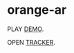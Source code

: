# orange-ar
PLAY [DEMO](https://jurasw.github.io/orange-ar/).

OPEN [TRACKER](https://raw.githubusercontent.com/jurasw/orange-ar/main/246401200_629986654662547_1878554815879227964_n.png).
